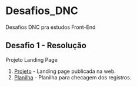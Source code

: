 # Desafios_DNC
Desafios DNC pra estudos Front-End 
## Desafio 1 - Resolução 
Projeto Landing Page 

1. [Projeto](https://projeto-arquitetonico.netlify.app/) - Landing page publicada na web. 
2. [Planilha](https://docs.google.com/spreadsheets/d/1Tp3VuNOnPVaYYuLRXZwrQBjO-pXcwll-dbkRrjwkVOM/edit?gid=0#gid=0) - Planilha para checagem dos registros. 

